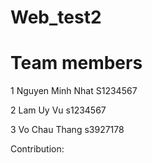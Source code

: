 # Web_test2
# Team members
1 Nguyen Minh Nhat
  S1234567

2 Lam Uy Vu
  s1234567

3 Vo Chau Thang
  s3927178

  Contribution:
